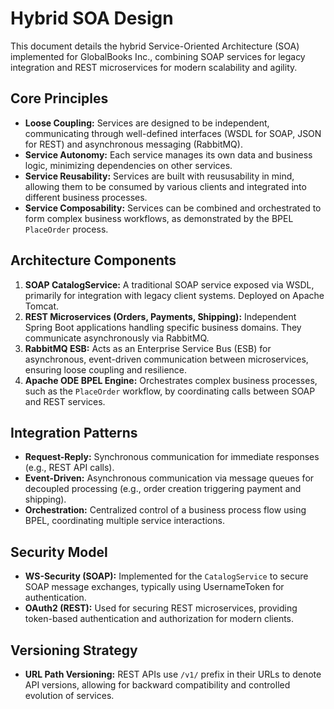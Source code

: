 # Hybrid SOA Design

This document details the hybrid Service-Oriented Architecture (SOA) implemented for GlobalBooks Inc., combining SOAP services for legacy integration and REST microservices for modern scalability and agility.

## Core Principles

-   **Loose Coupling:** Services are designed to be independent, communicating through well-defined interfaces (WSDL for SOAP, JSON for REST) and asynchronous messaging (RabbitMQ).
-   **Service Autonomy:** Each service manages its own data and business logic, minimizing dependencies on other services.
-   **Service Reusability:** Services are built with reususability in mind, allowing them to be consumed by various clients and integrated into different business processes.
-   **Service Composability:** Services can be combined and orchestrated to form complex business workflows, as demonstrated by the BPEL `PlaceOrder` process.

## Architecture Components

1.  **SOAP CatalogService:** A traditional SOAP service exposed via WSDL, primarily for integration with legacy client systems. Deployed on Apache Tomcat.
2.  **REST Microservices (Orders, Payments, Shipping):** Independent Spring Boot applications handling specific business domains. They communicate asynchronously via RabbitMQ.
3.  **RabbitMQ ESB:** Acts as an Enterprise Service Bus (ESB) for asynchronous, event-driven communication between microservices, ensuring loose coupling and resilience.
4.  **Apache ODE BPEL Engine:** Orchestrates complex business processes, such as the `PlaceOrder` workflow, by coordinating calls between SOAP and REST services.

## Integration Patterns

-   **Request-Reply:** Synchronous communication for immediate responses (e.g., REST API calls).
-   **Event-Driven:** Asynchronous communication via message queues for decoupled processing (e.g., order creation triggering payment and shipping).
-   **Orchestration:** Centralized control of a business process flow using BPEL, coordinating multiple service interactions.

## Security Model

-   **WS-Security (SOAP):** Implemented for the `CatalogService` to secure SOAP message exchanges, typically using UsernameToken for authentication.
-   **OAuth2 (REST):** Used for securing REST microservices, providing token-based authentication and authorization for modern clients.

## Versioning Strategy

-   **URL Path Versioning:** REST APIs use `/v1/` prefix in their URLs to denote API versions, allowing for backward compatibility and controlled evolution of services.